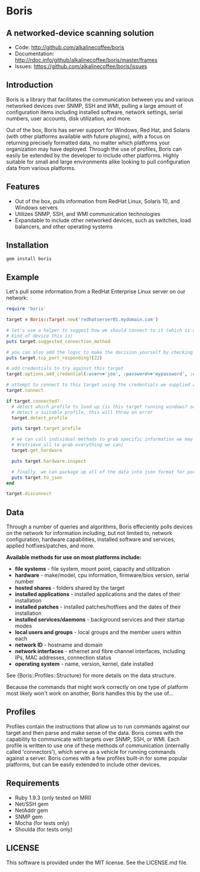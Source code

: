 # Boris
## A networked-device scanning solution

* Code: http://github.com/alkalinecoffee/boris
* Documentation: http://rdoc.info/github/alkalinecoffee/boris/master/frames
* Issues: https://github.com/alkalinecoffee/boris/issues

## Introduction
Boris is a library that facilitates the communication between you and various networked devices over SNMP, SSH and WMI, pulling a large amount of configuration items including installed software, network settings, serial numbers, user accounts, disk utilization, and more.

Out of the box, Boris has server support for Windows, Red Hat, and Solaris (with other platforms available with future plugins), with a focus on returning precisely formatted data, no matter which platforms your organization may have deployed.  Through the use of profiles, Boris can easily be extended by the developer to include other platforms.  Highly suitable for small and large environments alike looking to pull configuration data from various platforms.

## Features
* Out of the box, pulls information from RedHat Linux, Solaris 10, and Windows servers
* Utilizes SNMP, SSH, and WMI communication technologies
* Expandable to include other networked devices, such as switches, load balancers, and other operating systems

## Installation
    gem install boris

## Example
Let's pull some information from a RedHat Enterprise Linux server on our network:

```ruby
require 'boris'

target = Boris::Target.new('redhatserver01.mydomain.com')

# let's use a helper to suggest how we should connect to it (which is useful if we're not sure what
# kind of device this is)
puts target.suggested_connection_method

# you can also add the logic to make the decision yourself by checking if certain TCP ports are responsive
puts target.tcp_port_responding?(22)

# add credentials to try against this target
target.options.add_credential(:user=>'joe', :password=>'mypassword', :connection_types=>[:ssh])

# attempt to connect to this target using the credentials we supplied above
target.connect

if target.connected?
  # detect which profile to load up (is this target running windows? solaris? or what?).  if we can't
  # detect a suitable profile, this will throw an error
  target.detect_profile

  puts target.target_profile

  # we can call individual methods to grab specific information we may be interested in (or call
  # #retrieve_all to grab everything we can)
  target.get_hardware

  puts target.hardware.inspect

  # finally, we can package up all of the data into json format for portability
  puts target.to_json
end

target.disconnect
```

## Data
Through a number of queries and algorithms, Boris effeciently polls devices on the network for information including, but not limited to, network configuration, hardware capabilities, installed software and services, applied hotfixes/patches, and more.

**Available methods for use on most platforms include:**

* **file systems** - file system, mount point, capacity and utilization
* **hardware** - make/model, cpu information, firmware/bios version, serial number
* **hosted shares** - folders shared by the target
* **installed applications** - installed applications and the dates of their installation
* **installed patches** - installed patches/hotfixes and the dates of their installation
* **installed services/daemons** - background services and their startup modes
* **local users and groups** - local groups and the member users within each
* **network ID** - hostname and domain
* **network interfaces** - ethernet and fibre channel interfaces, including IPs, MAC addresses, connection status
* **operating system** - name, version, kernel, date installed

See {Boris::Profiles::Structure} for more details on the data structure.

Because the commands that might work correctly on one type of platform most likely won't work on another, Boris handles this by the use of...

## Profiles
Profiles contain the instructions that allow us to run commands against our target and then parse and make sense of the data.  Boris comes with the capability to communicate with targets over SNMP, SSH, or WMI.  Each profile is written to use one of these methods of communication (internally called 'connectors'), which serve as a vehicle for running commands against a server.  Boris comes with a few profiles built-in for some popular platforms, but can be easily extended to include other devices.

## Requirements
* Ruby 1.9.3 (only tested on MRI)
* Net/SSH gem
* NetAddr gem
* SNMP gem
* Mocha (for tests only)
* Shoulda (for tests only)

## LICENSE
This software is provided under the MIT license.  See the LICENSE.md file.